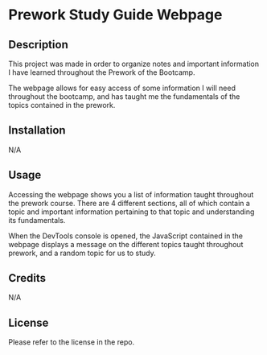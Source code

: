 # Prework Study Guide Webpage

## Description

This project was made in order to organize notes and important information I have learned throughout the Prework of the Bootcamp.

The webpage allows for easy access of some information I will need throughout the bootcamp, and has taught me the fundamentals of the topics contained in the prework.

## Installation

N/A

## Usage

Accessing the webpage shows you a list of information taught throughout the prework course. There are 4 different sections, all of which contain a topic and important information pertaining to that topic and understanding its fundamentals. 

When the DevTools console is opened, the JavaScript contained in the webpage displays a message on the different topics taught throughout prework, and a random topic for us to study.

## Credits

N/A

## License

Please refer to the license in the repo.